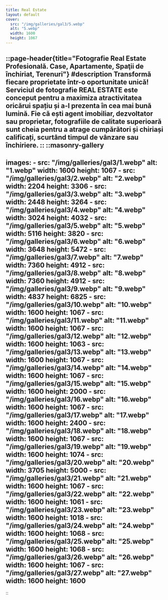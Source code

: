 ```yaml
---
title: Real Estate
layout: default
cover: 
  src: "/img/galleries/gal3/5.webp"
  alt: "5.webp"
  width: 1600
  height: 1067
---
```


::page-header{title="Fotografie Real Estate Profesională. Case, Apartamente, Spaţii de închiriat, Terenuri"}
#description
Transformă fiecare proprietate într-o oportunitate unică! Serviciul de fotografie __REAL ESTATE__ este conceput pentru a maximiza atractivitatea oricărui spațiu și a-l prezenta în cea mai bună lumină. Fie că ești agent imobiliar, dezvoltator sau proprietar, __fotografiile de calitate superioară__ sunt cheia pentru a atrage cumpărători și chiriași calificați, __scurtând timpul de vânzare sau închiriere__.
::
::masonry-gallery
---
  images:
    - src: "/img/galleries/gal3/1.webp"
      alt: "1.webp"
      width: 1600
      height: 1067
    - src: "/img/galleries/gal3/2.webp"
      alt: "2.webp"
      width: 2204
      height: 3306
    - src: "/img/galleries/gal3/3.webp"
      alt: "3.webp"
      width: 2448
      height: 3264
    - src: "/img/galleries/gal3/4.webp"
      alt: "4.webp"
      width: 3024
      height: 4032
    - src: "/img/galleries/gal3/5.webp"
      alt: "5.webp"
      width: 5116
      height: 3820
    - src: "/img/galleries/gal3/6.webp"
      alt: "6.webp"
      width: 3648
      height: 5472
    - src: "/img/galleries/gal3/7.webp"
      alt: "7.webp"
      width: 7360
      height: 4912
    - src: "/img/galleries/gal3/8.webp"
      alt: "8.webp"
      width: 7360
      height: 4912
    - src: "/img/galleries/gal3/9.webp"
      alt: "9.webp"
      width: 4837
      height: 6825
    - src: "/img/galleries/gal3/10.webp"
      alt: "10.webp"
      width: 1600
      height: 1067
    - src: "/img/galleries/gal3/11.webp"
      alt: "11.webp"
      width: 1600
      height: 1067
    - src: "/img/galleries/gal3/12.webp"
      alt: "12.webp"
      width: 1600
      height: 1063
    - src: "/img/galleries/gal3/13.webp"
      alt: "13.webp"
      width: 1600
      height: 1067
    - src: "/img/galleries/gal3/14.webp"
      alt: "14.webp"
      width: 1600
      height: 1067
    - src: "/img/galleries/gal3/15.webp"
      alt: "15.webp"
      width: 1600
      height: 2000
    - src: "/img/galleries/gal3/16.webp"
      alt: "16.webp"
      width: 1600
      height: 1067
    - src: "/img/galleries/gal3/17.webp"
      alt: "17.webp"
      width: 1600
      height: 2400
    - src: "/img/galleries/gal3/18.webp"
      alt: "18.webp"
      width: 1600
      height: 1067
    - src: "/img/galleries/gal3/19.webp"
      alt: "19.webp"
      width: 1600
      height: 1074
    - src: "/img/galleries/gal3/20.webp"
      alt: "20.webp"
      width: 3705
      height: 5000
    - src: "/img/galleries/gal3/21.webp"
      alt: "21.webp"
      width: 1600
      height: 1067
    - src: "/img/galleries/gal3/22.webp"
      alt: "22.webp"
      width: 1600
      height: 1061
    - src: "/img/galleries/gal3/23.webp"
      alt: "23.webp"
      width: 1600
      height: 1018
    - src: "/img/galleries/gal3/24.webp"
      alt: "24.webp"
      width: 1600
      height: 1068 
    - src: "/img/galleries/gal3/25.webp"
      alt: "25.webp"
      width: 1600
      height: 1068
    - src: "/img/galleries/gal3/26.webp"
      alt: "26.webp"
      width: 1600
      height: 1067
    - src: "/img/galleries/gal3/27.webp"
      alt: "27.webp"
      width: 1600
      height: 1600
---
::